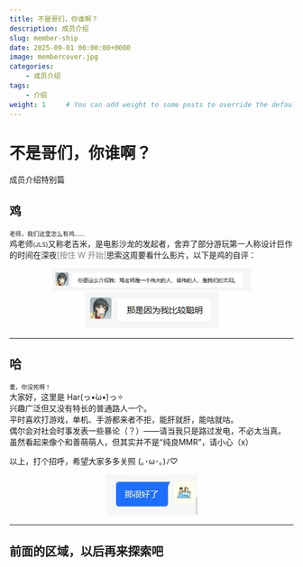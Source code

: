 ```yaml
---
title: 不是哥们，你谁啊？
description: 成员介绍
slug: member-ship
date: 2025-09-01 00:00:00+0000
image: membercover.jpg
categories: 
    - 成员介绍
tags:
    - 介绍
weight: 1     # You can add weight to some posts to override the default sorting (date descending)
---
```


# **不是哥们，你谁啊？**  
成员介绍特别篇

## **鸡**  
<span style="font-size:0.75em !important">老师，我们这里怎么有鸡……</span>  
鸡老师<span style="font-size:0.75em !important">(JLS)</span>又称老吉米，是电影沙龙的发起者，舍弃了部分游玩第一人称设计巨作的时间在深夜<span style="color:gray !important">[按住 W 开始]</span>思索这周要看什么影片，以下是鸡的自评：  

<div style="text-align: center;">
  <img src="JLS1.jpg" alt="JLS1" style="max-width: 70%;">
</div>
<div style="text-align: center;">
  <img src="JLS2.jpg" alt="JLS2" style="max-width: 70%;">
</div>  

***  
## **哈**
<span style="font-size:0.75em !important">耄，你没死啊！</span>  
大家好，这里是 Har(っ•̀ω•́)っ✧  
兴趣广泛但又没有特长的普通路人一个。  
平时喜欢打游戏，单机、手游都来者不拒，能肝就肝，能咕就咕。  
偶尔会对社会时事发表一些暴论（？）——请当我只是路过发电，不必太当真。  
虽然看起来像个和善萌萌人，但其实并不是“纯良MMR”，请小心（x）  

以上，打个招呼，希望大家多多关照 (｡･ω･｡)ﾉ♡  
<div style="text-align: center;">
  <img src="Har1.jpg" alt="Har1" style="max-width: 70%;">
</div>  

***

## **前面的区域，以后再来探索吧**